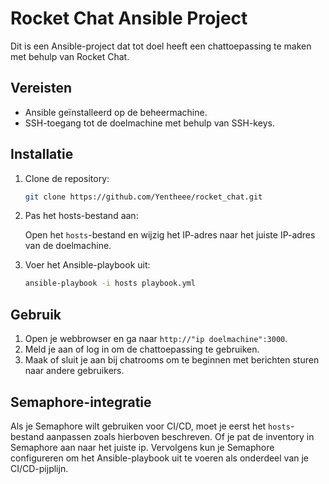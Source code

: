 # Rocket Chat Ansible Project

Dit is een Ansible-project dat tot doel heeft een chattoepassing te maken met behulp van Rocket Chat.

## Vereisten

- Ansible geïnstalleerd op de beheermachine.
- SSH-toegang tot de doelmachine met behulp van SSH-keys.

## Installatie

1. Clone de repository:

   ```bash
   git clone https://github.com/Yentheee/rocket_chat.git
   ```
2. Pas het hosts-bestand aan:

   Open het `hosts`-bestand en wijzig het IP-adres naar het juiste IP-adres van de doelmachine.
3. Voer het Ansible-playbook uit:

   ```bash
   ansible-playbook -i hosts playbook.yml
   ```

## Gebruik

1. Open je webbrowser en ga naar `http://"ip doelmachine":3000`.
2. Meld je aan of log in om de chattoepassing te gebruiken.
3. Maak of sluit je aan bij chatrooms om te beginnen met berichten sturen naar andere gebruikers.

## Semaphore-integratie

Als je Semaphore wilt gebruiken voor CI/CD, moet je eerst het `hosts`-bestand aanpassen zoals hierboven beschreven. Of je pat de inventory in Semaphore aan naar het juiste ip. Vervolgens kun je Semaphore configureren om het Ansible-playbook uit te voeren als onderdeel van je CI/CD-pijplijn.
